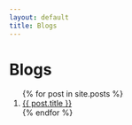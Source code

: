 ```yaml
---
layout: default
title: Blogs
---
```

<h1>Blogs</h1>

<ol>
  {% for post in site.posts %}
    <li><a href="{{ post.url }}">{{ post.title }}</a></li>
  {% endfor %}
</ol>